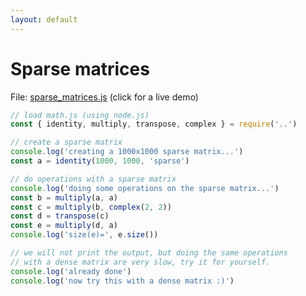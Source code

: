 ```yaml
---
layout: default
---
```


# Sparse matrices

File: [sparse_matrices.js](sparse_matrices.js) (click for a live demo)

```js
// load math.js (using node.js)
const { identity, multiply, transpose, complex } = require('..')

// create a sparse matrix
console.log('creating a 1000x1000 sparse matrix...')
const a = identity(1000, 1000, 'sparse')

// do operations with a sparse matrix
console.log('doing some operations on the sparse matrix...')
const b = multiply(a, a)
const c = multiply(b, complex(2, 2))
const d = transpose(c)
const e = multiply(d, a)
console.log('size(e)=', e.size())

// we will not print the output, but doing the same operations
// with a dense matrix are very slow, try it for yourself.
console.log('already done')
console.log('now try this with a dense matrix :)')

```

<!-- Note: This file is automatically generated. Changes made in this file will be overridden. -->

